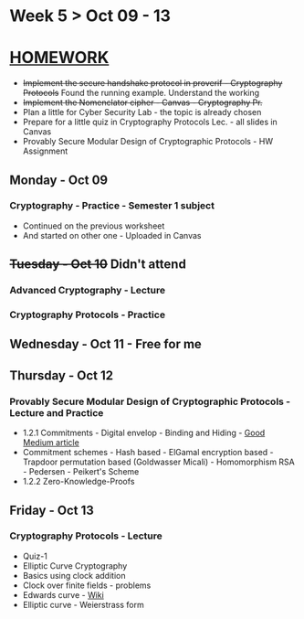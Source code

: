 # Week 5 > Oct 09 - 13

# <ins>HOMEWORK</ins>

*  ~~Implement the secure handshake protocol in proverif - Cryptography Protocols~~ Found the running example. Understand the working
*  ~~Implement the Nomenclator cipher - Canvas - Cryptography Pr.~~
*  Plan a little for Cyber Security Lab - the topic is already chosen
*  Prepare for a little quiz in Cryptography Protocols Lec. - all slides in Canvas
*  Provably Secure Modular Design of Cryptographic Protocols - HW Assignment

## Monday - Oct 09

### Cryptography - Practice - Semester 1 subject

*   Continued on the previous worksheet
*   And started on other one - Uploaded in Canvas

## ~~Tuesday - Oct 10~~ Didn't attend

### Advanced Cryptography - Lecture

### Cryptography Protocols - Practice

## Wednesday - Oct 11 - Free for me

## Thursday - Oct 12

### Provably Secure Modular Design of Cryptographic Protocols - Lecture and Practice

*  1.2.1 Commitments - Digital envelop - Binding and Hiding - [Good Medium article](https://medium.com/@icostan/commitment-schemes-8b523d48aa1e)
*  Commitment schemes - Hash based - ElGamal encryption based - Trapdoor permutation based (Goldwasser Micali) - Homomorphism RSA - Pedersen - Peikert's Scheme
*  1.2.2 Zero-Knowledge-Proofs

## Friday - Oct 13

### Cryptography Protocols - Lecture

*  Quiz-1
*  Elliptic Curve Cryptography
*  Basics using clock addition
*  Clock over finite fields - problems
*  Edwards curve - [Wiki](https://en.wikipedia.org/wiki/Edwards_curve)
*  Elliptic curve -  Weierstrass form